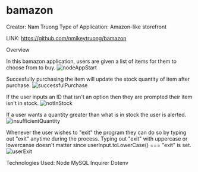 # bamazon
Creator: Nam Truong
Type of Application: Amazon-like storefront

LINK: https://github.com/nmikeytruong/bamazon

Overview

In this bamazon application, users are given a list of items for them to choose from to buy. 
![nodeAppStart](https://nmikeytruong.github.io/bamazon/images/nodeAppStart.png)

Succesfully purchasing the item will update the stock quantity of item after purchase.
![successfulPurchase](https://nmikeytruong.github.io/bamazon/images/successfulPurchase.png)

If the user inputs an ID that isn't an option then they are prompted their item isn't in stock.
![notInStock](https://nmikeytruong.github.io/bamazon/images/notInStock.png)

If a user wants a quantity greater than what is in stock the user is alerted.
![insufficientQuantity](https://nmikeytruong.github.io/bamazon/images/insufficientQuantity.png)

Whenever the user wishes to "exit" the program they can do so by typing out "exit" anytime during the process. Typing out "exit" with uppercase or lowercanse doesn't matter since userInput.toLowerCase() === "exit" is set.
![userExit](https://nmikeytruong.github.io/bamazon/images/userExit.png)

Technologies Used:
Node
MySQL
Inquirer
Dotenv